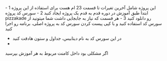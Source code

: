 این پروژه شامل آخرین تغیرات تا قسمت 23 ام هست
برای استفاذه از این پروژه
1 - ابتدا طبق آموزش در دوره قدم به قدم یک پروژه ایجاد کنید
2 - سورس کد پروژه pizzakade رو دانلود کنید
3 - هر قسمت که نیاز به جابجایی داشت شما میتونید از سورس کد استفاده کنید و با کپی پیست کردن سورس کد به پروژه اصلی، برنامه رو اجرا کنید


- در این سورس کد به نام دیتابیس، جداول و ستون هادقت کنید
- 
 اگر مشکلی بود داخل کامنت مربوط به هر آموزش بپرسید
